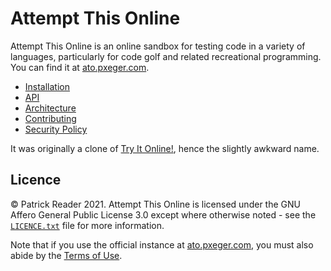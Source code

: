 # Attempt This Online
Attempt This Online is an online sandbox for testing code in a variety of languages, particularly for code golf and
related recreational programming. You can find it at [ato.pxeger.com](https://ato.pxeger.com).

- [Installation](docs/installation.md)
- [API](docs/api.md)
- [Architecture](docs/architecture.md)
- [Contributing](docs/contributing.md)
- [Security Policy](docs/security.md)

It was originally a clone of [Try It Online!](https://github.com/TryItOnline/tryitonline), hence the slightly awkward
name.

## Licence
© Patrick Reader 2021. Attempt This Online is licensed under the GNU Affero General Public License 3.0 except where
otherwise noted - see the [`LICENCE.txt`](./LICENCE.txt) file for more information.

Note that if you use the official instance at [ato.pxeger.com](https://ato.pxeger.com), you must also abide by the
[Terms of Use](https://ato.pxeger.com/legal#terms-of-use).

